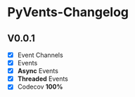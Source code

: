 # PyVents-Changelog

## V0.0.1

- [x] Event Channels
- [x] Events
- [x] **Async** Events
- [x] **Threaded** Events
- [x] Codecov **100%**
